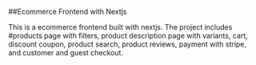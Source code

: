 ##Ecommerce Frontend with Nextjs

This is a ecommerce frontend built with nextjs. The project includes 
#products page with filters, 
product description page with variants, cart, discount coupon, product search, product reviews, payment with stripe, and customer and guest checkout. 
